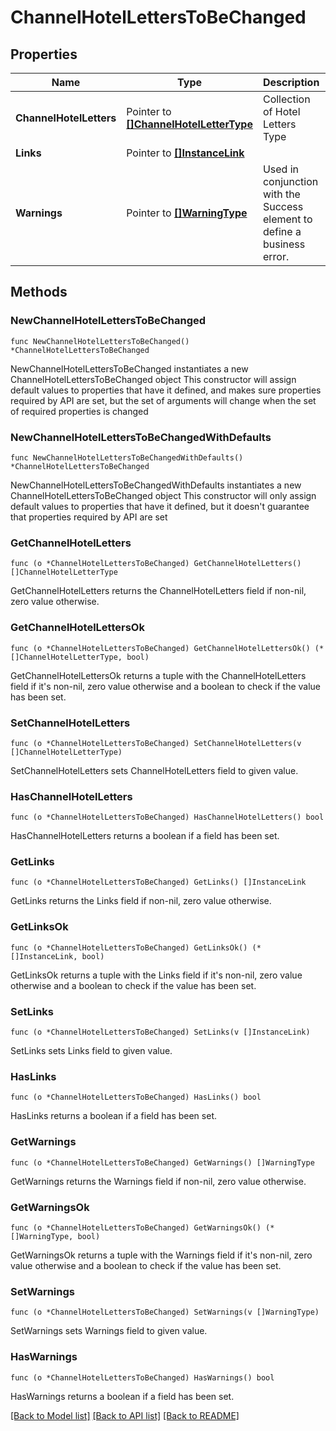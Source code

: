# ChannelHotelLettersToBeChanged

## Properties

Name | Type | Description | Notes
------------ | ------------- | ------------- | -------------
**ChannelHotelLetters** | Pointer to [**[]ChannelHotelLetterType**](ChannelHotelLetterType.md) | Collection of Hotel Letters Type | [optional] 
**Links** | Pointer to [**[]InstanceLink**](InstanceLink.md) |  | [optional] 
**Warnings** | Pointer to [**[]WarningType**](WarningType.md) | Used in conjunction with the Success element to define a business error. | [optional] 

## Methods

### NewChannelHotelLettersToBeChanged

`func NewChannelHotelLettersToBeChanged() *ChannelHotelLettersToBeChanged`

NewChannelHotelLettersToBeChanged instantiates a new ChannelHotelLettersToBeChanged object
This constructor will assign default values to properties that have it defined,
and makes sure properties required by API are set, but the set of arguments
will change when the set of required properties is changed

### NewChannelHotelLettersToBeChangedWithDefaults

`func NewChannelHotelLettersToBeChangedWithDefaults() *ChannelHotelLettersToBeChanged`

NewChannelHotelLettersToBeChangedWithDefaults instantiates a new ChannelHotelLettersToBeChanged object
This constructor will only assign default values to properties that have it defined,
but it doesn't guarantee that properties required by API are set

### GetChannelHotelLetters

`func (o *ChannelHotelLettersToBeChanged) GetChannelHotelLetters() []ChannelHotelLetterType`

GetChannelHotelLetters returns the ChannelHotelLetters field if non-nil, zero value otherwise.

### GetChannelHotelLettersOk

`func (o *ChannelHotelLettersToBeChanged) GetChannelHotelLettersOk() (*[]ChannelHotelLetterType, bool)`

GetChannelHotelLettersOk returns a tuple with the ChannelHotelLetters field if it's non-nil, zero value otherwise
and a boolean to check if the value has been set.

### SetChannelHotelLetters

`func (o *ChannelHotelLettersToBeChanged) SetChannelHotelLetters(v []ChannelHotelLetterType)`

SetChannelHotelLetters sets ChannelHotelLetters field to given value.

### HasChannelHotelLetters

`func (o *ChannelHotelLettersToBeChanged) HasChannelHotelLetters() bool`

HasChannelHotelLetters returns a boolean if a field has been set.

### GetLinks

`func (o *ChannelHotelLettersToBeChanged) GetLinks() []InstanceLink`

GetLinks returns the Links field if non-nil, zero value otherwise.

### GetLinksOk

`func (o *ChannelHotelLettersToBeChanged) GetLinksOk() (*[]InstanceLink, bool)`

GetLinksOk returns a tuple with the Links field if it's non-nil, zero value otherwise
and a boolean to check if the value has been set.

### SetLinks

`func (o *ChannelHotelLettersToBeChanged) SetLinks(v []InstanceLink)`

SetLinks sets Links field to given value.

### HasLinks

`func (o *ChannelHotelLettersToBeChanged) HasLinks() bool`

HasLinks returns a boolean if a field has been set.

### GetWarnings

`func (o *ChannelHotelLettersToBeChanged) GetWarnings() []WarningType`

GetWarnings returns the Warnings field if non-nil, zero value otherwise.

### GetWarningsOk

`func (o *ChannelHotelLettersToBeChanged) GetWarningsOk() (*[]WarningType, bool)`

GetWarningsOk returns a tuple with the Warnings field if it's non-nil, zero value otherwise
and a boolean to check if the value has been set.

### SetWarnings

`func (o *ChannelHotelLettersToBeChanged) SetWarnings(v []WarningType)`

SetWarnings sets Warnings field to given value.

### HasWarnings

`func (o *ChannelHotelLettersToBeChanged) HasWarnings() bool`

HasWarnings returns a boolean if a field has been set.


[[Back to Model list]](../README.md#documentation-for-models) [[Back to API list]](../README.md#documentation-for-api-endpoints) [[Back to README]](../README.md)


